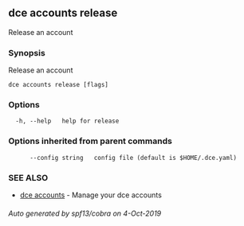 ## dce accounts release

Release an account

### Synopsis

Release an account

```
dce accounts release [flags]
```

### Options

```
  -h, --help   help for release
```

### Options inherited from parent commands

```
      --config string   config file (default is $HOME/.dce.yaml)
```

### SEE ALSO

* [dce accounts](dce_accounts.md)	 - Manage your dce accounts

###### Auto generated by spf13/cobra on 4-Oct-2019
